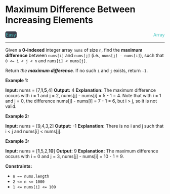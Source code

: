 # Maximum Difference Between Increasing Elements

<div style="display: flex; justify-content: space-between; align-items: center">
<div style="color: #46c6c2;
padding: 2px; background-color: #3a3f4b; border-radius: 5px;">Easy</div>
<div style="color: #46c6c2">Array</div>
</div>

---

Given a **0-indexed** integer array `nums` of size `n`, find the **maximum difference** between `nums[i]` and `nums[j]` (i.e., `nums[j] - nums[i]`), such that `0 <= i < j < n` and `nums[i] < nums[j]`.

Return _the **maximum difference**._ If no such `i` and `j` exists, return `-1`.

**Example 1:**

**Input:** nums = \[7,**1**,**5**,4\]
**Output:** 4
**Explanation:**
The maximum difference occurs with i = 1 and j = 2, nums\[j\] - nums\[i\] = 5 - 1 = 4.
Note that with i = 1 and j = 0, the difference nums\[j\] - nums\[i\] = 7 - 1 = 6, but i > j, so it is not valid.

**Example 2:**

**Input:** nums = \[9,4,3,2\]
**Output:** -1
**Explanation:**
There is no i and j such that i < j and nums\[i\] < nums\[j\].

**Example 3:**

**Input:** nums = \[**1**,5,2,**10**\]
**Output:** 9
**Explanation:**
The maximum difference occurs with i = 0 and j = 3, nums\[j\] - nums\[i\] = 10 - 1 = 9.

**Constraints:**

*   `n == nums.length`
*   `2 <= n <= 1000`
*   `1 <= nums[i] <= 109`